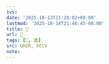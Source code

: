 ```yaml
---
ivs:
date: '2025-10-13T11:28:02+08:00'
lastmod: '2025-10-14T21:46:45-08:00'
title: 󰛉
url: 󰛉
tags: [𰐃, 廅]
src: GHZR, DCCV
note:
---
```

